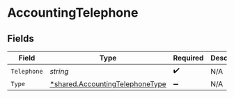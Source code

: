 # AccountingTelephone


## Fields

| Field                                                                             | Type                                                                              | Required                                                                          | Description                                                                       |
| --------------------------------------------------------------------------------- | --------------------------------------------------------------------------------- | --------------------------------------------------------------------------------- | --------------------------------------------------------------------------------- |
| `Telephone`                                                                       | *string*                                                                          | :heavy_check_mark:                                                                | N/A                                                                               |
| `Type`                                                                            | [*shared.AccountingTelephoneType](../../models/shared/accountingtelephonetype.md) | :heavy_minus_sign:                                                                | N/A                                                                               |